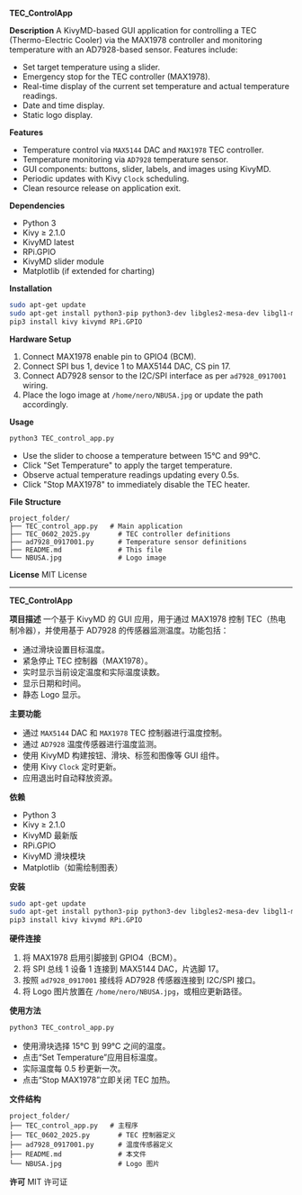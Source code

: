 **TEC_ControlApp**

**Description**
A KivyMD-based GUI application for controlling a TEC (Thermo-Electric Cooler) via the MAX1978 controller and monitoring temperature with an AD7928-based sensor. Features include:

* Set target temperature using a slider.
* Emergency stop for the TEC controller (MAX1978).
* Real-time display of the current set temperature and actual temperature readings.
* Date and time display.
* Static logo display.

**Features**

* Temperature control via `MAX5144` DAC and `MAX1978` TEC controller.
* Temperature monitoring via `AD7928` temperature sensor.
* GUI components: buttons, slider, labels, and images using KivyMD.
* Periodic updates with Kivy `Clock` scheduling.
* Clean resource release on application exit.

**Dependencies**

* Python 3
* Kivy ≥ 2.1.0
* KivyMD latest
* RPi.GPIO
* KivyMD slider module
* Matplotlib (if extended for charting)

**Installation**

```bash
sudo apt-get update
sudo apt-get install python3-pip python3-dev libgles2-mesa-dev libgl1-mesa-dev
pip3 install kivy kivymd RPi.GPIO
```

**Hardware Setup**

1. Connect MAX1978 enable pin to GPIO4 (BCM).
2. Connect SPI bus 1, device 1 to MAX5144 DAC, CS pin 17.
3. Connect AD7928 sensor to the I2C/SPI interface as per `ad7928_0917001` wiring.
4. Place the logo image at `/home/nero/NBUSA.jpg` or update the path accordingly.

**Usage**

```bash
python3 TEC_control_app.py
```

* Use the slider to choose a temperature between 15°C and 99°C.
* Click "Set Temperature" to apply the target temperature.
* Observe actual temperature readings updating every 0.5s.
* Click "Stop MAX1978" to immediately disable the TEC heater.

**File Structure**

```
project_folder/
├── TEC_control_app.py   # Main application
├── TEC_0602_2025.py       # TEC controller definitions
├── ad7928_0917001.py      # Temperature sensor definitions
├── README.md              # This file
└── NBUSA.jpg              # Logo image
```

**License**
MIT License

---

**TEC_ControlApp**

**项目描述**
一个基于 KivyMD 的 GUI 应用，用于通过 MAX1978 控制 TEC（热电制冷器），并使用基于 AD7928 的传感器监测温度。功能包括：

* 通过滑块设置目标温度。
* 紧急停止 TEC 控制器（MAX1978）。
* 实时显示当前设定温度和实际温度读数。
* 显示日期和时间。
* 静态 Logo 显示。

**主要功能**

* 通过 `MAX5144` DAC 和 `MAX1978` TEC 控制器进行温度控制。
* 通过 `AD7928` 温度传感器进行温度监测。
* 使用 KivyMD 构建按钮、滑块、标签和图像等 GUI 组件。
* 使用 Kivy `Clock` 定时更新。
* 应用退出时自动释放资源。

**依赖**

* Python 3
* Kivy ≥ 2.1.0
* KivyMD 最新版
* RPi.GPIO
* KivyMD 滑块模块
* Matplotlib（如需绘制图表）

**安装**

```bash
sudo apt-get update
sudo apt-get install python3-pip python3-dev libgles2-mesa-dev libgl1-mesa-dev
pip3 install kivy kivymd RPi.GPIO
```

**硬件连接**

1. 将 MAX1978 启用引脚接到 GPIO4（BCM）。
2. 将 SPI 总线 1 设备 1 连接到 MAX5144 DAC，片选脚 17。
3. 按照 `ad7928_0917001` 接线将 AD7928 传感器连接到 I2C/SPI 接口。
4. 将 Logo 图片放置在 `/home/nero/NBUSA.jpg`，或相应更新路径。

**使用方法**

```bash
python3 TEC_control_app.py
```

* 使用滑块选择 15°C 到 99°C 之间的温度。
* 点击“Set Temperature”应用目标温度。
* 实际温度每 0.5 秒更新一次。
* 点击“Stop MAX1978”立即关闭 TEC 加热。

**文件结构**

```
project_folder/
├── TEC_control_app.py   # 主程序
├── TEC_0602_2025.py       # TEC 控制器定义
├── ad7928_0917001.py      # 温度传感器定义
├── README.md              # 本文件
└── NBUSA.jpg              # Logo 图片
```

**许可**
MIT 许可证
